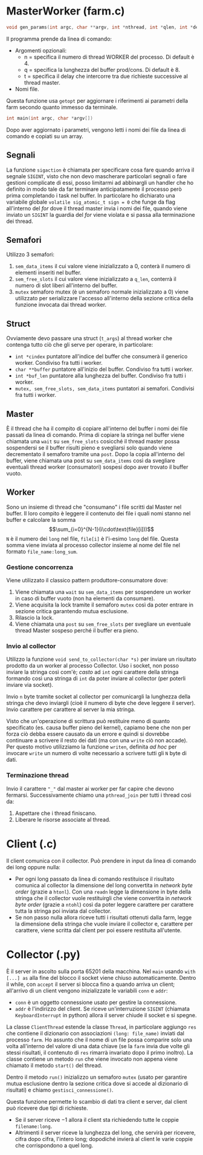 # MasterWorker (farm.c)
```c
void gen_params(int argc, char **argv, int *nthread, int *qlen, int *delay)
```

Il programma prende da linea di comando:
- Argomenti opzionali:
	- n = specifica il numero di thread WORKER del processo. Di default è 4.
	- q = specifica la lunghezza del buffer prod/cons. Di default è 8.
	- t = specifica il delay che intercorre tra due richieste successive al thread master.
- Nomi file.

Questa funzione usa `getopt` per aggiornare i riferimenti ai parametri della farm secondo quanto immesso da terminale.
	
```c
int main(int argc, char *argv[])
```

Dopo aver aggiornato i parametri, vengono letti i nomi dei file da linea di comando e copiati su un array.
## Segnali
La funzione `sigaction` è chiamata per specificare cosa fare quando arriva il segnale `SIGINT`, visto che non devo mascherare particolari segnali o fare gestioni complicate di essi, posso limitarmi ad abbinargli un handler che ho definito in modo tale da far terminare anticipatamente il processo però prima completando i task nel buffer. In particolare ho dichiarato una variabile globale `volatile sig_atomic_t sign = 0` che funge da flag all'interno del *for* dove il thread master invia i nomi dei file, quando viene inviato un `SIGINT` la guardia del *for* viene violata e si passa alla terminazione dei thread.
## Semafori
Utilizzo 3 semafori:
1. `sem_data_items` il cui valore viene inizializzato a 0, conterà il numero di elementi inseriti nel buffer.
2. `sem_free_slots` il cui valore viene inizializzato a `q_len`, conterrà il numero di slot liberi all'interno del buffer.
3. `mutex` semaforo mutex (è un semaforo normale inizializzato a 0) viene utilizzato per serializzare l'accesso all'interno della sezione critica della funzione invocata dai thread worker.
## Struct
Ovviamente devo passare una struct (`t_args`) al thread worker che contenga tutto ciò che gli serve per operare, in particolare:
- `int *cindex` puntatore all'indice del buffer che consumerà il generico worker. Condiviso fra tutti i worker.
- `char **buffer` puntatore all'inizio del buffer. Condiviso fra tutti i worker.
- `int *buf_len` puntatore alla lunghezza del buffer. Condiviso fra tutti i worker.
- `mutex, sem_free_slots, sem_data_items` puntatori ai semafori. Condivisi fra tutti i worker.
## Master
È il thread che ha il compito di copiare all'interno del buffer i nomi dei file passati da linea di comando. Prima di copiare la stringa nel buffer viene chiamata una `wait` su `sem_free_slots` cosicché il thread master possa sospendersi se il buffer risulti pieno e svegliarsi solo quando viene decrementato il semaforo tramite una `post`. 
Dopo la copia all'interno del buffer, viene chiamata una post su `sem_data_items` così da svegliare eventuali thread worker (consumatori) sospesi dopo aver trovato il buffer vuoto.
## Worker
Sono un insieme di thread che "consumano" i file scritti dal Master nel buffer. Il loro compito è leggere il contenuto dei file i quali nomi stanno nel buffer e calcolare la somma
$$\sum_{i=0}^{N-1}(i\cdot\text{file}[i]))$$ 
`N` è il numero dei `long` nel file, `file[i]` è l'i-esimo `long` del file. Questa somma viene inviata al processo collector insieme al nome del file nel formato `file_name:long_sum`.
### Gestione concorrenza
Viene utilizzato il classico pattern produttore-consumatore dove:
1. Viene chiamata una `wait` su `sem_data_items` per sospendere un worker in caso di buffer vuoto (non ha elementi da consumare).
2. Viene acquisita la lock tramite il semaforo `mutex` così da poter entrare in sezione critica garantendo mutua esclusione.
3. Rilascio la lock.
4. Viene chiamata una `post` su `sem_free_slots` per svegliare un eventuale thread Master sospeso perché il buffer era pieno.
### Invio al collector
Utilizzo la funzione `void send_to_collector(char *s)` per inviare un risultato prodotto da un worker al processo Collector. 
Uso i socket, non posso inviare la stringa così com'è; *casto* ad `int` ogni carattere della stringa formando così una stringa di `int` da poter inviare al collector (per poterli inviare via socket).

Invio `n` byte tramite socket al collector per comunicargli la lunghezza della stringa che devo inviargli (cioè il numero di byte che deve leggere il server). Invio carattere per carattere al server la mia stringa.

Visto che un'operazione di scrittura può restituire meno di quanto specificato (es. causa buffer pieno del kernel), capiamo bene che non per forza ciò debba essere causato da un errore e quindi si dovrebbe continuare a scrivere il resto dei dati (ma con una `write` ciò non accade). Per questo motivo utilizziamo la funzione `writen`, definita *ad hoc* per invocare `write` un numero di volte necessario a scrivere tutti gli `N` byte di dati.
### Terminazione thread
Invio il carattere `"_"` dal master ai worker per far capire che devono fermarsi. Successivamente chiamo una `pthread_join` per tutti i thread così da:
	
1. Aspettare che i thread finiscano.
2. Liberare le risorse associate al thread.

# Client (.c)
Il client comunica con il collector. Può prendere in input da linea di comando dei long oppure nulla:
- Per ogni long passato da linea di comando restituisce il risultato comunica al collector la dimensione del long convertita in *network byte order* (grazie a `htonl`). Con una `readn` legge la dimensione in byte della stringa che il collector vuole restituirgli che viene convertita in *network byte order* (grazie a `ntohl`) così da poter leggere carattere per carattere tutta la stringa poi inviata dal collector.
- Se non passo nulla allora riceve tutti i risultati ottenuti dalla farm, legge la dimensione della stringa che vuole inviare il collector e, carattere per carattere, viene scritta dal client per poi essere restituita all'utente.
# Collector (.py)
È il server in ascolto sulla porta 65201 della macchina.  Nel `main` usando `with [...] as` alla fine del blocco il socket viene chiuso automaticamente. Dentro il while, con `accept` il server si blocca fino a quando arriva un client; all'arrivo di un client vengono inizializzate le variabili `conn` e `addr`:
- `conn` è un oggetto connessione usato per gestire la connessione.
- `addr` è l'indirizzo del client.
Se riceve un'interruzione `SIGINT` (chiamata `KeyboardInterrupt` in python) allora il server chiude il socket e si spegne.

La classe `ClientThread` estende la classe `Thread`, in particolare aggiungo `res` che contiene il dizionario con associazioni `(long: file_name)` inviati dal processo `farm`.  Ho assunto che il nome di un file possa comparire solo una volta all'interno del valore di una data chiave (se la `farm` invia due volte gli stessi risultati, il contenuto di `res` rimarrà invariato dopo il primo inoltro). La classe contiene un metodo `run` che viene invocato non appena viene chiamato il metodo `start()` del thread.

Dentro il metodo `run()` inizializzo un semaforo `mutex` (usato per garantire mutua esclusione dentro la sezione critica dove si accede al dizionario di risultati) e chiamo `gestisci_connessione()`. 

Questa funzione permette lo scambio di dati tra client e server, dal client può ricevere due tipi di richieste. 
- Se il server riceve $-1$ allora il client sta richiedendo tutte le coppie `filename:long`.
- Altrimenti il server riceve la lunghezza del long, che servirà per ricevere, cifra dopo cifra, l'intero long; dopodiché invierà al client le varie coppie
che corrispondono a quel long.
